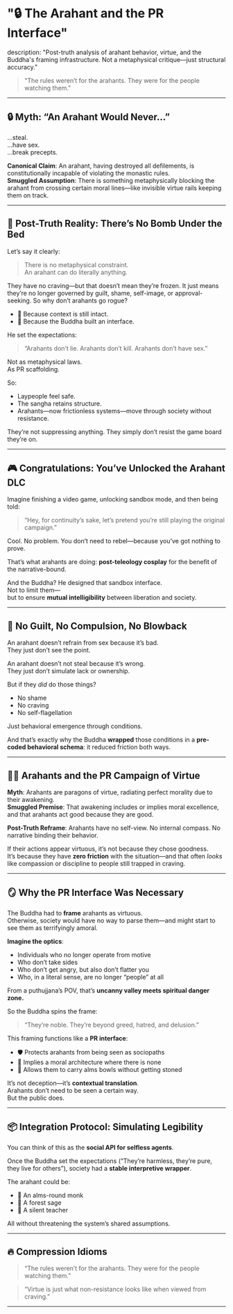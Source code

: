 # "🔒 The Arahant and the PR Interface"
description: "Post-truth analysis of arahant behavior, virtue, and the Buddha's framing infrastructure. Not a metaphysical critique—just structural accuracy."

> "The rules weren’t for the arahants. They were for the people watching them."

---

## 🔒 Myth: “An Arahant Would Never…”

…steal.  
…have sex.  
…break precepts.

**Canonical Claim**: An arahant, having destroyed all defilements, is constitutionally incapable of violating the monastic rules.  
**Smuggled Assumption**: There is something metaphysically blocking the arahant from crossing certain moral lines—like invisible virtue rails keeping them on track.

---

## 🧨 Post-Truth Reality: There’s No Bomb Under the Bed

Let’s say it clearly:

> There is no metaphysical constraint.  
> An arahant can do literally anything.

They have no craving—but that doesn’t mean they’re frozen. It just means they’re no longer governed by guilt, shame, self-image, or approval-seeking. So why don’t arahants go rogue?

- 🧠 Because context is still intact.  
- 🧭 Because the Buddha built an interface.

He set the expectations:  
> “Arahants don’t lie. Arahants don’t kill. Arahants don’t have sex.”  

Not as metaphysical laws.  
As PR scaffolding.

So:
- Laypeople feel safe.  
- The sangha retains structure.  
- Arahants—now frictionless systems—move through society without resistance.

They’re not suppressing anything. They simply don’t resist the game board they’re on.

---

## 🎮 Congratulations: You’ve Unlocked the Arahant DLC

Imagine finishing a video game, unlocking sandbox mode, and then being told:  
> “Hey, for continuity’s sake, let’s pretend you’re still playing the original campaign.”

Cool. No problem. You don’t need to rebel—because you’ve got nothing to prove.

That’s what arahants are doing: **post-teleology cosplay** for the benefit of the narrative-bound.

And the Buddha? He designed that sandbox interface.  
Not to limit them—  
but to ensure **mutual intelligibility** between liberation and society.

---

## 🧊 No Guilt, No Compulsion, No Blowback

An arahant doesn’t refrain from sex because it’s bad.  
They just don’t see the point.

An arahant doesn’t not steal because it’s wrong.  
They just don’t simulate lack or ownership.

But if they *did* do those things?

- No shame  
- No craving  
- No self-flagellation

Just behavioral emergence through conditions.

And that’s exactly why the Buddha **wrapped** those conditions in a **pre-coded behavioral schema**: it reduced friction both ways.

---

## 🧍‍♂️ Arahants and the PR Campaign of Virtue

**Myth**: Arahants are paragons of virtue, radiating perfect morality due to their awakening.  
**Smuggled Premise**: That awakening includes or implies moral excellence, and that arahants act good because they are good.

**Post-Truth Reframe**: Arahants have no self-view. No internal compass. No narrative binding their behavior.

If their actions appear virtuous, it’s not because they chose goodness.  
It’s because they have **zero friction** with the situation—and that often *looks* like compassion or discipline to people still trapped in craving.

---

## 🪞 Why the PR Interface Was Necessary

The Buddha had to **frame** arahants as virtuous.  
Otherwise, society would have no way to parse them—and might start to see them as terrifyingly amoral.

**Imagine the optics**:
- Individuals who no longer operate from motive  
- Who don’t take sides  
- Who don’t get angry, but also don’t flatter you  
- Who, in a literal sense, are no longer “people” at all  

From a puthujjana’s POV, that’s **uncanny valley meets spiritual danger zone.**

So the Buddha spins the frame:
> “They’re noble. They’re beyond greed, hatred, and delusion.”

This framing functions like a **PR interface**:
- 🛡️ Protects arahants from being seen as sociopaths  
- 🧭 Implies a moral architecture where there is none  
- 🧺 Allows them to carry alms bowls without getting stoned

It’s not deception—it’s **contextual translation**.  
Arahants don’t need to be seen a certain way.  
But the public does.

---

## 📦 Integration Protocol: Simulating Legibility

You can think of this as the **social API for selfless agents**.

Once the Buddha set the expectations (“They’re harmless, they’re pure, they live for others”), society had a **stable interpretive wrapper**.

The arahant could be:
- 👣 An alms-round monk  
- 🌲 A forest sage  
- 🙏 A silent teacher  

All without threatening the system’s shared assumptions.

---

## 🔥 Compression Idioms

> “The rules weren’t for the arahants. They were for the people watching them.”

> “Virtue is just what non-resistance looks like when viewed from craving.”

---

